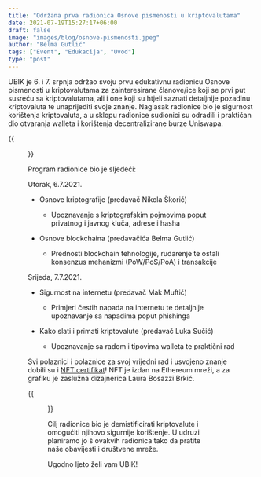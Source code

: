 ```yaml
---
title: "Održana prva radionica Osnove pismenosti u kriptovalutama"
date: 2021-07-19T15:27:17+06:00
draft: false
image: "images/blog/osnove-pismenosti.jpeg"
author: "Belma Gutlić"
tags: ["Event", "Edukacija", "Uvod"]
type: "post"
---
```


UBIK je 6. i 7. srpnja održao svoju prvu edukativnu radionicu Osnove pismenosti u kriptovalutama za zainteresirane
 članove/ice koji se prvi put susreću sa kriptovalutama, ali i one koji su htjeli saznati detaljnije pozadinu
  kriptovaluta te
  unaprijediti svoje znanje. Naglasak radionice bio je sigurnost korištenja kriptovaluta, a u sklopu radionice
   sudionici su odradili i praktičan dio otvaranja walleta i korištenja decentralizirane burze Uniswapa.
   
{{<figure class="image" src="/images/blog/radionica_photo_live.jpeg" title="Radionica održana u Wespa spaces" >}}

Program radionice bio je sljedeći:

Utorak, 6.7.2021.

- Osnove kriptografije (predavač Nikola Škorić)
   - Upoznavanje s kriptografskim pojmovima poput privatnog i javnog kluča, adrese i hasha

- Osnove blockchaina (predavačića Belma Gutlić)
   - Prednosti blockchain tehnologije, rudarenje te ostali konsenzus mehanizmi (PoW/PoS/PoA) i transakcije 

Srijeda, 7.7.2021.

- Sigurnost na internetu (predavač Mak Muftić)
   - Primjeri čestih napada na internetu te detaljnije upoznavanje sa napadima poput phishinga
   
- Kako slati i primati kriptovalute (predavač Luka Sučić)
   - Upoznavanje sa radom i tipovima walleta te praktični rad


Svi polaznici i polaznice za svoj vrijedni rad i usvojeno znanje dobili su i [NFT certifikat](https://opensea.io/collection/ubik-certificate)! NFT je izdan na Ethereum mreži, a za grafiku je zaslužna dizajnerica Laura Bosazzi
 Brkić.
 
 {{<figure class="image" src="/images/blog/ubik-nft-screenshot.png" title="Certifikat u obliku NFT-a" >}}

  
Cilj radionice bio je demistificirati kriptovalute i omogućiti njihovo sigurnije korištenje. U udruzi planiramo jo
š ovakvih radionica tako da pratite naše obavijesti i društvene mreže.

Ugodno ljeto želi vam UBIK!
  
  


